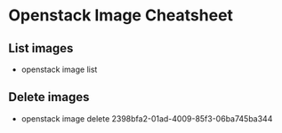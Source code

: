 # Openstack Image Cheatsheet

## List images
- openstack image list

## Delete images
- openstack image delete 2398bfa2-01ad-4009-85f3-06ba745ba344

